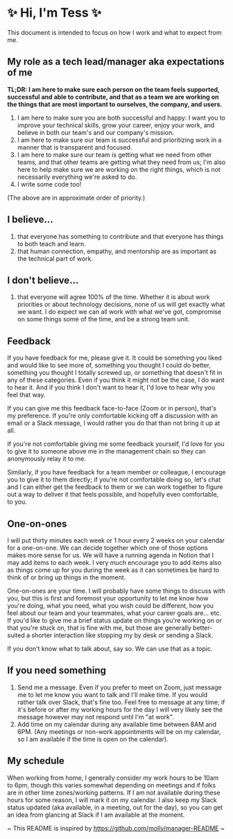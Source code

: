 # ✨ Hi, I'm Tess ✨

This document is intended to focus on how I work and what to expect from me.

## My role as a tech lead/manager aka expectations of me
**TL;DR: I am here to make sure each person on the team feels supported, successful and able to contribute, and that as a team we are working on the things that are most important to ourselves, the company, and users.**

1.  I am here to make sure you are both successful and happy: I want you to improve your technical skills, grow your career, enjoy your work, and believe in both our team's and our company's mission.
2.  I am here to make sure our team is successful and prioritizing work in a manner that is transparent and focused.
3.  I am here to make sure our team is getting what we need from other teams, and that other teams are getting what they need from us; I'm also here to help make sure we are working on the right things, which is not necessarily everything we're asked to do.
4.  I write some code too!

(The above are in approximate order of priority.)

## I believe...
1. that everyone has something to contribute and that everyone has things to both teach and learn.
2. that human connection, empathy, and mentorship are as important as the technical part of work.

## I don't believe...
1. that everyone will agree 100% of the time. Whether it is about work priorities or about technology decisions, none of us will get exactly what we want. I do expect we can all work with what we've got, compromise on some things some of the time, and be a strong team unit.


## Feedback
If you have feedback for me, please give it. It could be something you liked and would like to see more of, something you thought I could do better, something you thought I totally screwed up, or something that doesn't fit in any of these categories. Even if you think it might not be the case, I do want to hear it. And if you think I don't want to hear it, I'd love to hear why you feel that way.

If you can give me this feedback face-to-face (Zoom or in person), that's my preference. If you're only comfortable kicking off a discussion with an email or a Slack message, I would rather you do that than not bring it up at all.

If you're not comfortable giving me some feedback yourself, I'd love for you to give it to someone above me in the management chain so they can anonymously relay it to me.

Similarly, if you have feedback for a team member or colleague, I encourage you to give it to them directly; if you're not comfortable doing so, let's chat and I can either get the feedback to them or we can work together to figure out a way to deliver it that feels possible, and hopefully even comfortable, to you.


## One-on-ones
I will put thirty minutes each week or 1 hour every 2 weeks on your calendar for a one-on-one. We can decide together which one of those options makes more sense for us. We will have a running agenda in Notion that I may add items to each week. I very much encourage you to add items also as things come up for you during the week as it can sometimes be hard to think of or bring up things in the moment.

One-on-ones are your time. I will probably have some things to discuss with you, but this is first and foremost your opportunity to let me know how you're doing, what you need, what you wish could be different, how you feel about our team and your teammates, what your career goals are... etc. If you'd like to give me a brief status update on things you're working on or that you're stuck on, that is fine with me, but those are generally better-suited a shorter interaction like stopping my by desk or sending a Slack.

If you don't know what to talk about, say so. We can use that as a topic.

## If you need something
1.  Send me a message. Even if you prefer to meet on Zoom, just message me to let me know you want to talk and I'll make time. If you would rather talk over Slack, that's fine too. Feel free to message at any time; if it's before or after my working hours for the day I will very likely see the message however may not respond until I'm "at work".
2.  Add time on my calendar during any available time between 8AM and 6PM. (Any meetings or non-work appointments will be on my calendar, so I am available if the time is open on the calendar).

## My schedule
When working from home, I generally consider my work hours to be 10am to 6pm, though this varies somewhat depending on meetings and if folks are in other time zones/working patterns. If I am not available during these hours for some reason, I will mark it on my calendar. I also keep my Slack status updated (aka available, in a meeting, out for the day), so you can get an idea from glancing at Slack if I am available at the moment.

~ This README is inspired by https://github.com/molly/manager-README ~

